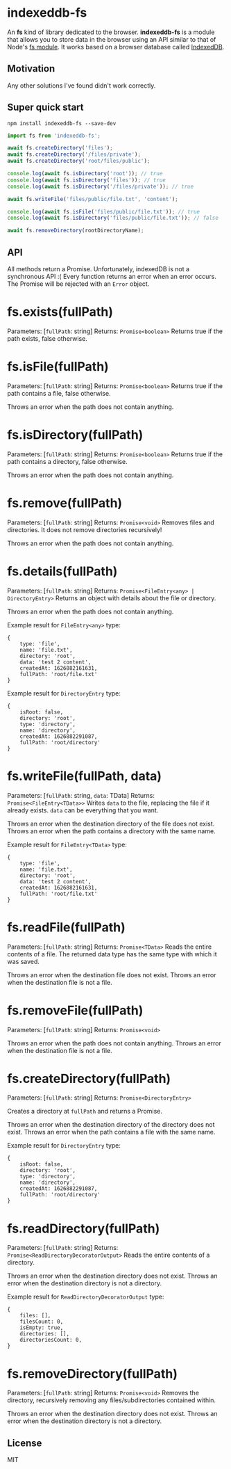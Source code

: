 # indexeddb-fs

An **fs** kind of library dedicated to the browser. **indexeddb-fs** is a module that allows you to store data in the browser using an API similar to that of Node's [fs module](http://nodejs.org/api/fs.html). It works based on a browser database called [IndexedDB](http://www.w3.org/TR/IndexedDB/).

## Motivation

Any other solutions I've found didn't work correctly.

## Super quick start

```shell
npm install indexeddb-fs --save-dev
```

```js
import fs from 'indexeddb-fs';

await fs.createDirectory('files');
await fs.createDirectory('/files/private');
await fs.createDirectory('root/files/public');

console.log(await fs.isDirectory('root')); // true
console.log(await fs.isDirectory('files')); // true
console.log(await fs.isDirectory('/files/private')); // true

await fs.writeFile('files/public/file.txt', 'content');

console.log(await fs.isFile('files/public/file.txt')); // true
console.log(await fs.isDirectory('files/public/file.txt')); // false

await fs.removeDirectory(rootDirectoryName);
```

## API

All methods return a Promise. Unfortunately, indexedDB is not a synchronous API :(
Every function returns an error when an error occurs. The Promise will be rejected with an `Error` object.

# fs.exists(fullPath)

Parameters: [`fullPath`: string]
Returns: `Promise<boolean>`
Returns true if the path exists, false otherwise.

# fs.isFile(fullPath)

Parameters: [`fullPath`: string]
Returns: `Promise<boolean>`
Returns true if the path contains a file, false otherwise.

Throws an error when the path does not contain anything.

# fs.isDirectory(fullPath)

Parameters: [`fullPath`: string]
Returns: `Promise<boolean>`
Returns true if the path contains a directory, false otherwise.

Throws an error when the path does not contain anything.

# fs.remove(fullPath)

Parameters: [`fullPath`: string]
Returns: `Promise<void>`
Removes files and directories. It does not remove directories recursively!

Throws an error when the path does not contain anything.

# fs.details(fullPath)

Parameters: [`fullPath`: string]
Returns: `Promise<FileEntry<any> | DirectoryEntry>`
Returns an object with details about the file or directory.

Throws an error when the path does not contain anything.

Example result for `FileEntry<any>` type:

```object
{
    type: 'file',
    name: 'file.txt',
    directory: 'root',
    data: 'test 2 content',
    createdAt: 1626882161631,
    fullPath: 'root/file.txt'
}
```

Example result for `DirectoryEntry` type:

```object
{
    isRoot: false,
    directory: 'root',
    type: 'directory',
    name: 'directory',
    createdAt: 1626882291087,
    fullPath: 'root/directory'
}
```

# fs.writeFile(fullPath, data)

Parameters: [`fullPath`: string, `data`: TData]
Returns: `Promise<FileEntry<TData>>`
Writes `data` to the file, replacing the file if it already exists. `data` can be everything that you want.

Throws an error when the destination directory of the file does not exist.
Throws an error when the path contains a directory with the same name.

Example result for `FileEntry<TData>` type:

```object
{
    type: 'file',
    name: 'file.txt',
    directory: 'root',
    data: 'test 2 content',
    createdAt: 1626882161631,
    fullPath: 'root/file.txt'
}
```

# fs.readFile(fullPath)

Parameters: [`fullPath`: string]
Returns: `Promise<TData>`
Reads the entire contents of a file. The returned data type has the same type with which it was saved.

Throws an error when the destination file does not exist.
Throws an error when the destination file is not a file.

# fs.removeFile(fullPath)

Parameters: [`fullPath`: string]
Returns: `Promise<void>`

Throws an error when the path does not contain anything.
Throws an error when the destination file is not a file.

# fs.createDirectory(fullPath)

Parameters: [`fullPath`: string]
Returns: `Promise<DirectoryEntry>`

Creates a directory at `fullPath` and returns a Promise.

Throws an error when the destination directory of the directory does not exist.
Throws an error when the path contains a file with the same name.

Example result for `DirectoryEntry` type:

```object
{
    isRoot: false,
    directory: 'root',
    type: 'directory',
    name: 'directory',
    createdAt: 1626882291087,
    fullPath: 'root/directory'
}
```

# fs.readDirectory(fullPath)

Parameters: [`fullPath`: string]
Returns: `Promise<ReadDirectoryDecoratorOutput>`
Reads the entire contents of a directory.

Throws an error when the destination directory does not exist.
Throws an error when the destination directory is not a directory.

Example result for `ReadDirectoryDecoratorOutput` type:

```object
{
    files: [],
    filesCount: 0,
    isEmpty: true,
    directories: [],
    directoriesCount: 0,
}
```

# fs.removeDirectory(fullPath)

Parameters: [`fullPath`: string]
Returns: `Promise<void>`
Removes the directory, recursively removing any files/subdirectories contained within.

Throws an error when the destination directory does not exist.
Throws an error when the destination directory is not a directory.

## License

MIT
